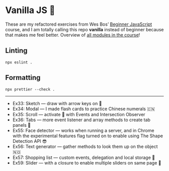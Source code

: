 # Vanilla JS 🍦

These are my refactored exercises from Wes Bos’ [Beginner JavaScript](https://beginnerjavascript.com/) course, and I am totally calling this repo **vanilla** instead of beginner because that makes me feel better. Overview of [all modules in the course](https://beginnerjavascript.com#videos)!

## Linting

```
npx eslint .
```

## Formatting

```
npx prettier --check .
```

---

- Ex33: Sketch — draw with arrow keys on <canvas> 🌈
- Ex34: Modal — I made flash cards to practice Chinese numerals 🇨🇳
- Ex35: Scroll — activate 🧁 with Events and Intersection Observer
- Ex36: Tabs — more event listener and array methods to create tab panels 🍋
- Ex55: Face detector — works when running a server, and in Chrome with the experimental features flag turned on to enable using The Shape Detection API 😎
- Ex56: Text generator — gather methods to look them up on the object 🇳🇴
- Ex57: Shopping list — custom events, delegation and local storage 📝
- Ex59: Slider — with a closure to enable multiple sliders on same page 🍪
